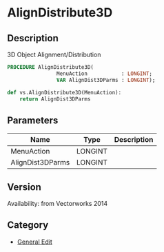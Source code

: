 # AlignDistribute3D

## Description
3D Object Alignment/Distribution

```pascal
PROCEDURE AlignDistribute3D(
				MenuAction           : LONGINT;
				VAR AlignDist3DParms : LONGINT);
```

```python
def vs.AlignDistribute3D(MenuAction):
    return AlignDist3DParms
```

## Parameters
|Name|Type|Description|
|---|---|---|
|MenuAction|LONGINT|   |
|AlignDist3DParms|LONGINT|   |

## Version
Availability: from Vectorworks 2014

## Category
* [General Edit](../Categories/General%20Edit.md)
